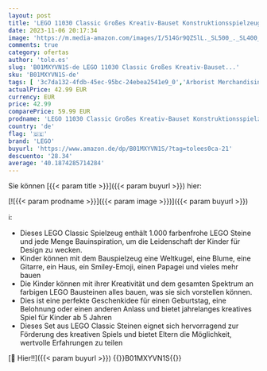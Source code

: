 ```yaml
---
layout: post
title: 'LEGO 11030 Classic Großes Kreativ-Bauset Konstruktionsspielzeug-Set  Baue EIN Smiley Emoji  Papagei  Blumen & mehr  kreative Bausteine für Kinder  Jungen  Mädchen ab 5 Jahren'
date: 2023-11-06 20:17:34
image: 'https://m.media-amazon.com/images/I/514Gr9QZSlL._SL500_._SL400_.jpg'
comments: true
category: ofertas
author: 'tole.es'
slug: 'B01MXYVN1S-de LEGO 11030 Classic Großes Kreativ-Bauset...'
sku: 'B01MXYVN1S-de'
tags: [ '3c7da132-4fdb-45ec-95bc-24ebea2541e9_0','Arborist Merchandising Root','Bauklötze & Bausteine','Bauspielzeug & Konstruktionsspielzeug','Custom Stores','LEGO','Self Service','Spielzeug','lego','🇩🇪', ]
actualPrice: 42.99 EUR
currency: EUR
price: 42.99
comparePrice: 59.99 EUR
prodname: 'LEGO 11030 Classic Großes Kreativ-Bauset Konstruktionsspielzeug-Set  Baue EIN Smiley Emoji  Papagei  Blumen & mehr  kreative Bausteine für Kinder  Jungen  Mädchen ab 5 Jahren'
country: 'de'
flag: '🇩🇪'
brand: 'LEGO'
buyurl: 'https://www.amazon.de/dp/B01MXYVN1S/?tag=tolees0ca-21'
descuento: '28.34'
average: '40.1874285714284'
---
```


Sie können [{{< param title >}}]({{< param buyurl >}}) hier:

[![{{< param prodname >}}]({{< param image >}})]({{< param buyurl >}})

ℹ️:

- Dieses LEGO Classic Spielzeug enthält 1.000 farbenfrohe LEGO Steine und jede Menge Bauinspiration, um die Leidenschaft der Kinder für Design zu wecken.
- Kinder können mit dem Bauspielzeug eine Weltkugel, eine Blume, eine Gitarre, ein Haus, ein Smiley-Emoji, einen Papagei und vieles mehr bauen
- Die Kinder können mit ihrer Kreativität und dem gesamten Spektrum an farbigen LEGO Bausteinen alles bauen, was sie sich vorstellen können.
- Dies ist eine perfekte Geschenkidee für einen Geburtstag, eine Belohnung oder einen anderen Anlass und bietet jahrelanges kreatives Spiel für Kinder ab 5 Jahren
- Dieses Set aus LEGO Classic Steinen eignet sich hervorragend zur Förderung des kreativen Spiels und bietet Eltern die Möglichkeit, wertvolle Erfahrungen zu teilen

[🛒 Hier!!]({{< param buyurl >}})
{{<world>}}B01MXYVN1S{{</world>}}
